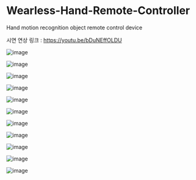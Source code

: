 # Wearless-Hand-Remote-Controller
Hand motion recognition object remote control device

시연 연상 링크 : https://youtu.be/bDuNEffOLDU

![image](https://user-images.githubusercontent.com/38580908/82661037-3c456700-9c66-11ea-8cb7-ef7e00efe06a.png)

![image](https://user-images.githubusercontent.com/38580908/82661053-41a2b180-9c66-11ea-83bc-4f8397fe2b9d.png)

![image](https://user-images.githubusercontent.com/38580908/82661058-449da200-9c66-11ea-9d0c-4bce4ec04666.png)

![image](https://user-images.githubusercontent.com/38580908/82661064-47989280-9c66-11ea-8a04-5f5fb472d7f0.png)

![image](https://user-images.githubusercontent.com/38580908/82661067-49625600-9c66-11ea-9705-28e66e807651.png)

![image](https://user-images.githubusercontent.com/38580908/82661072-4b2c1980-9c66-11ea-9d34-4ece9dfebd65.png)

![image](https://user-images.githubusercontent.com/38580908/82661079-4cf5dd00-9c66-11ea-81d6-878e02bb2862.png)

![image](https://user-images.githubusercontent.com/38580908/82661081-4ebfa080-9c66-11ea-9406-ba1095e58020.png)

![image](https://user-images.githubusercontent.com/38580908/82661091-51ba9100-9c66-11ea-8b80-a3825a0ab5a9.png)

![image](https://user-images.githubusercontent.com/38580908/82661093-541ceb00-9c66-11ea-9a7a-5b2b8bd7a165.png)

![image](https://user-images.githubusercontent.com/38580908/82661099-5717db80-9c66-11ea-89af-36bf5dd0b0b1.png)
